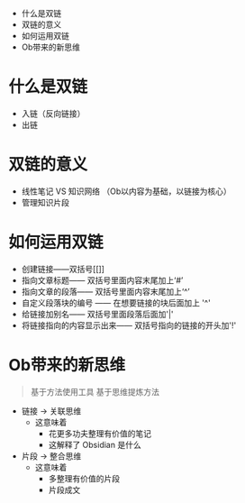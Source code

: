 * 什么是双链
* 双链的意义
* 如何运用双链
* Ob带来的新思维

# 什么是双链
- 入链（反向链接）
- 出链

# 双链的意义
- 线性笔记 VS 知识网络 （Ob以内容为基础，以链接为核心）
- 管理知识片段

# 如何运用双链
- 创建链接——双括号[[]]
- 指向文章标题—— 双括号里面内容末尾加上‘#’
- 指向文章的段落—— 双括号里面内容末尾加上‘^’
- 自定义段落块的编号 —— 在想要链接的块后面加上 '^'
- 给链接加别名—— 双括号里面段落后面加'|'
- 将链接指向的内容显示出来—— 双括号指向的链接的开头加'!'

# Ob带来的新思维
> 基于方法使用工具
> 基于思维提炼方法

- 链接 -> 关联思维
	- 这意味着
		- 花更多功夫整理有价值的笔记
		- 这解释了 Obsidian 是什么
- 片段 -> 整合思维
	- 这意味着
		- 多整理有价值的片段
		- 片段成文